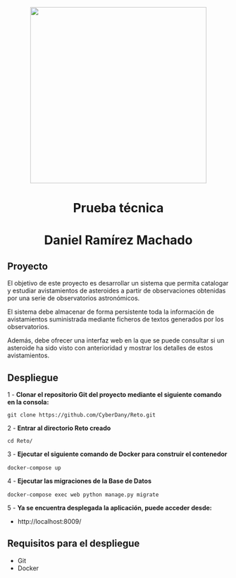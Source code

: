 <p align="center"><img src="https://cdn.vectorstock.com/i/1000x1000/58/63/astronomy-isometric-horizontal-vector-40705863.webp" width="400"></p>

<h1 align="center"> 
    Prueba técnica
</h1>

<h1 align="center"> 
    Daniel Ramírez Machado
</h1>

## Proyecto

El objetivo de este proyecto es desarrollar un sistema que permita catalogar y estudiar avistamientos de asteroides a partir de observaciones obtenidas por una serie de observatorios astronómicos. 

El sistema debe almacenar de forma persistente toda la información de avistamientos suministrada mediante ficheros de textos generados por los observatorios. 

Además, debe ofrecer una interfaz web en la que se puede consultar si un asteroide ha sido visto con anterioridad y mostrar los detalles de estos avistamientos. 


## Despliegue

1 - **Clonar el repositorio Git del proyecto mediante el siguiente comando en la consola:** 
<pre><code>git clone https://github.com/CyberDany/Reto.git</code></pre>

2 - **Entrar al directorio Reto creado**
<pre><code>cd Reto/</code></pre>

3 - **Ejecutar el siguiente comando de Docker para construir el contenedor** 
<pre><code>docker-compose up</code> </pre>

4 - **Ejecutar las migraciones de la Base de Datos** 
<pre><code>docker-compose exec web python manage.py migrate</code> </pre>

5 - **Ya se encuentra desplegada la aplicación, puede acceder desde:** <br>
- http://localhost:8009/ <br>

## Requisitos para el despliegue

- Git
- Docker
